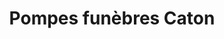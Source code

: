 ---
title: "Pompes funèbres Caton"
url: /saran/pompes-funebres-caton-rue-clement-ader/
shop: directeurs de funérailles
---